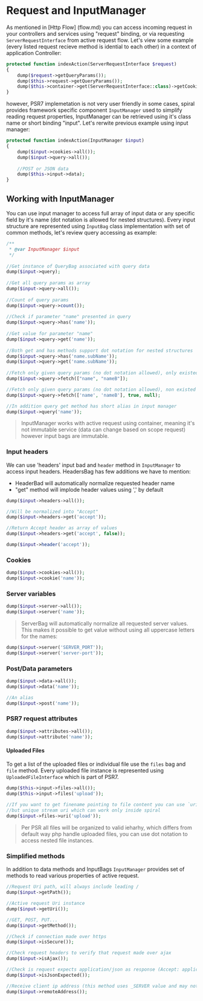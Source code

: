 # Request and InputManager
As mentioned in [Http Flow] (flow.md) you can access incoming request in your controllers and services using "request" binding, or via requesting `ServerRequestInterface` from active request flow.
Let's view some example (every listed request recieve method is idential to each other) in a context of application Controller:

```php
protected function indexAction(ServerRequestInterface $request)
{
    dump($request->getQueryParams());
    dump($this->request->getQueryParams());
    dump($this->container->get(ServerRequestInterface::class)->getCookieParams());
}
```

however, PSR7 implemetation is not very user friendly in some cases, spiral provides framework specific component `InputManager` used to simplify reading
request properties, InputManager can be retrieved using it's class name or short binding "input". Let's rerwite previous example using input manager:

```php
protected function indexAction(InputManager $input)
{
    dump($input->cookies->all());
    dump($input->query->all());
    
    //POST or JSON data
    dump($this->input->data);
}
```

## Working with InputManager
You can use input manager to access full array of input data or any specific field by it's name (dot notation is allowed for nested structures). Every input
structure are represented using `InputBag` class implementation with set of common methods, let's review query accessing as example:

```php
/**
 * @var InputManager $input
 */
 
//Get instance of QueryBag associated with query data
dump($input->query);
 
//Get all query params as array
dump($input->query->all());
 
//Count of query params
dump($input->query->count());
 
//Check if parameter "name" presented in query
dump($input->query->has('name'));
 
//Get value for parameter "name"
dump($input->query->get('name'));
 
//Both get and has methods support dot notation for nested structures
dump($input->query->has('name.subName'));
dump($input->query->get('name.subName'));
 
//Fetch only given query params (no dot notation allowed), only existed records will be returned
dump($input->query->fetch(["name", "nameB"]);

//Fetch only given query params (no dot notation allowed), non existed records will be filled with `null`
dump($input->query->fetch(['name', 'nameB'], true, null);

//In addition query get method has short alias in input manager
dump($input->query('name'));
```

> InputManager works with active request using container, meaning it's not immutable service (data can change based on scope request) however input bags are immutable.

### Input headers
We can use 'headers' input bad and `header` method in `InputManager` to access input headers. HeadersBag has few additions we have to mention:
* HeaderBad will automatically normalize requested header name
* "get" method will implode header values using ',' by default

```php
dump($input->headers->all());

//Will be normalized into "Accept"
dump($input->headers->get('accept')); 

//Return Accept header as array of values
dump($input->headers->get('accept', false));

dump($input->header('accept'));
```

### Cookies
```php
dump($input->cookies->all());
dump($input->cookie('name'));
```

### Server variables
```php
dump($input->server->all());
dump($input->server('name'));
```

> ServerBag will automatically normalize all requested server values. This makes it possible to get value without using all uppercase letters for the names: 

```php
dump($input->server('SERVER_PORT'));
dump($input->server('server-port'));
```

### Post/Data parameters
```php
dump($input->data->all());
dump($input->data('name'));

//An alias
dump($input->post('name'));
```

### PSR7 request attributes
```php
dump($input->attributes->all());
dump($input->attribute('name'));
```

#### Uploaded Files
To get a list of the uploaded files or individual file use the `files` bag and `file` method. Every uploaded file instance is represented
using `UploadedFileInterface` which is part of PSR7.

```php
dump($this->input->files->all());
dump($this->input->files('upload'));
	
//If you want to get finename pointing to file content you can use `uri` method, attention, this is not local filename
//but unique stream uri which can work only inside spiral
dump($input->files->uri('upload'));
```

> Per PSR all files will be organized to valid ieharhy, which differs from default way php handle uploaded files, you can use dot notation to access 
nested file instances.

### Simplified methods
In addition to data methods and InputBags `InputManager` provides set of methods to read various properties of active request.

```php
//Request Uri path, will always include leading /
dump($input->getPath());

//Active request Uri instance
dump($input->getUri());

//GET, POST, PUT...
dump($input->getMethod());

//Check if connection made over https
dump($input->isSecure());

//Check request headers to verify that request made over ajax
dump($input->isAjax());

//Check is request expects application/json as response (Accept: application/json)
dump($input->isJsonExpected());

//Receive client ip address (this method uses _SERVER value and may not be correct in some cases).
dump($input->remoteAddress());
```
